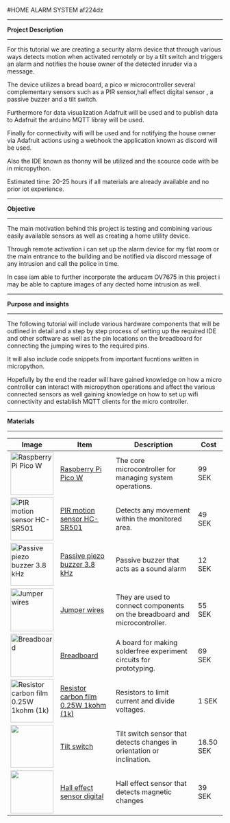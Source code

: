#HOME ALARM SYSTEM
af224dz

****
**Project Description**
****


For this tutorial we are creating a security alarm device that through various ways detects motion when activated remotely or by a tilt switch and triggers an alarm and notifies the house owner of the detected inruder via a message. 

The device utilizes a bread board, a pico w microcontroller several complementary sensors such as a PIR sensor,hall effect digital sensor , a passive buzzer and a tilt switch. 

Furthermore for data visualization Adafruit will be used and to publish data to Adafruit the arduino MQTT libray will be used. 

Finally for connectivity wifi will be used and for notifying the house owner via Adafruit actions using a webhook the application known as discord will be used.

Also the IDE known as thonny will be utilized and the scource code with be in micropython.

Estimated time: 20-25 hours if all materials are already available and no prior iot experience.

****
**Objective**
****

The main motivation behind this project is testing and combining various easily available sensors as well as creating a home utility device.

Through remote activation i can set up the alarm device for my flat room or the main entrance to the building and be notified via discord message of any intrusion and call the police in time.

In case iam able to further incorporate the arducam OV7675 in this project i may be able to capture images of any dected home intrusion as well.
****
**Purpose and insights**
****
The following tutorial will include various hardware components that will be outlined in detail and a step by step process of setting up the required IDE and other software as well as the pin locations on the breadboard for connecting the jumping wires to the required pins.

It will also include code snippets from important fucntions written in micropython.

Hopefully by the end the reader will have gained knowledge on how a micro controller can interact with micropython operations and affect the various connected sensors as well gaining knowledge on how to set up wifi connectivity and establish MQTT clients for the micro controller.





****
**Materials**
****



| Image | Item | Description | Cost |
| --- | --- | --- | --- |
| <img src="https://www.electrokit.com/cache/ba/700x700-product_41019_41019114_PICO-WH-HERO.jpg" alt="Raspberry Pi Pico W" width="100"> | [Raspberry Pi Pico W](https://www.electrokit.com/en/raspberry-pi-pico-wh) | The core microcontroller for managing system operations. | 99 SEK |
| <img src="https://www.electrokit.com/upload/product/41015/41015509/41015509.jpg" alt="PIR motion sensor HC-SR501" width="100"> | [PIR motion sensor HC-SR501](https://www.electrokit.com/en/pir-rorelsedetektor-hc-sr501) | Detects any movement within the monitored area. | 49 SEK |
| <img src="https://www.electrokit.com/resource/uC96/9pI/fLkXATsC8m/product/41016/41016226/41016226.webp" alt="Passive piezo buzzer 3.8 kHz" width="100"> | [Passive piezo buzzer 3.8 kHz](https://www.electrokit.com/piezoelement-12x8.5mm-passiv) | Passive buzzer that acts as a sound alarm | 12 SEK |
| <img src="https://www.electrokit.com/cache/b9/700x700-product_41012_41012686_41012686.jpg" alt="Jumper wires" width="100"> | [Jumper wires](https://www.electrokit.com/en/labbsladd-40-pin-30cm-hona/hane) | They are used to connect components on the breadboard and microcontroller. | 55 SEK |
| <img src="https://www.electrokit.com/upload/product/10160/10160840/10160840.jpg" alt="Breadboard" width="100"> | [Breadboard](https://www.electrokit.com/en/kopplingsdack-840-anslutningar) | A board for making solderfree experiment circuits for prototyping. | 69 SEK |
| <img src="https://www.electrokit.com/cache/4c/700x700-product_40810_40810310_40810310.png" alt="Resistor carbon film 0.25W 1kohm (1k)" width="100"> | [Resistor carbon film 0.25W 1kohm (1k)](https://www.electrokit.com/en/motstand-kolfilm-0.25w-1kohm-1k) | Resistors to limit current and divide voltages. | 1 SEK |
| <img src="https://www.electrokit.com/upload/product/41018/41018852/41018852.jpg" alt="" width="100"> | [Tilt switch](https://www.electrokit.com/tiltswitch-5vdc-vertikal) | Tilt switch sensor that detects changes in orientation or inclination. |18.50 SEK|
| <img src="https://www.electrokit.com/upload/product/41015/41015730/41015730.jpg" alt="" width="100"> | [Hall effect sensor digital](https://www.electrokit.com/tiltswitch-5vdc-vertikal) | Hall effect sensor that detects magnetic changes | 39 SEK |












